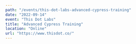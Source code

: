 ```yaml
---
path: "/events/this-dot-labs-advanced-cypress-training"
date: "2022-09-14"
event: "This Dot Labs"
title: "Advanced Cypress Training"
location: "Online"
url: "https://www.thisdot.co/"
---
```

